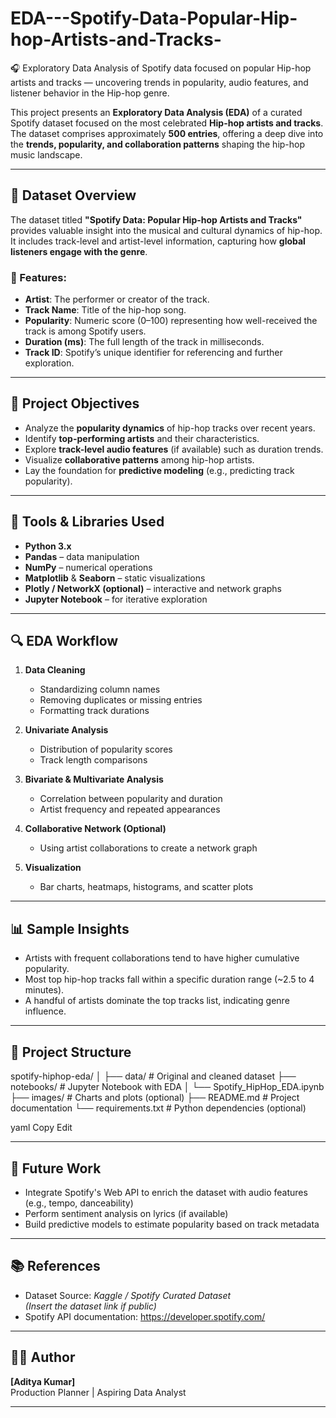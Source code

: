 # EDA---Spotify-Data-Popular-Hip-hop-Artists-and-Tracks-
🎧 Exploratory Data Analysis of Spotify data focused on popular Hip-hop artists and tracks — uncovering trends in popularity, audio features, and listener behavior in the Hip-hop genre.

This project presents an **Exploratory Data Analysis (EDA)** of a curated Spotify dataset focused on the most celebrated **Hip-hop artists and tracks**. The dataset comprises approximately **500 entries**, offering a deep dive into the **trends, popularity, and collaboration patterns** shaping the hip-hop music landscape.

---

## 📁 Dataset Overview

The dataset titled **"Spotify Data: Popular Hip-hop Artists and Tracks"** provides valuable insight into the musical and cultural dynamics of hip-hop. It includes track-level and artist-level information, capturing how **global listeners engage with the genre**.

### 📌 Features:

- **Artist**: The performer or creator of the track.
- **Track Name**: Title of the hip-hop song.
- **Popularity**: Numeric score (0–100) representing how well-received the track is among Spotify users.
- **Duration (ms)**: The full length of the track in milliseconds.
- **Track ID**: Spotify’s unique identifier for referencing and further exploration.

---

## 🎯 Project Objectives

- Analyze the **popularity dynamics** of hip-hop tracks over recent years.
- Identify **top-performing artists** and their characteristics.
- Explore **track-level audio features** (if available) such as duration trends.
- Visualize **collaborative patterns** among hip-hop artists.
- Lay the foundation for **predictive modeling** (e.g., predicting track popularity).

---

## 🧰 Tools & Libraries Used

- **Python 3.x**
- **Pandas** – data manipulation
- **NumPy** – numerical operations
- **Matplotlib** & **Seaborn** – static visualizations
- **Plotly / NetworkX (optional)** – interactive and network graphs
- **Jupyter Notebook** – for iterative exploration

---

## 🔍 EDA Workflow

1. **Data Cleaning**
   - Standardizing column names
   - Removing duplicates or missing entries
   - Formatting track durations

2. **Univariate Analysis**
   - Distribution of popularity scores
   - Track length comparisons

3. **Bivariate & Multivariate Analysis**
   - Correlation between popularity and duration
   - Artist frequency and repeated appearances

4. **Collaborative Network (Optional)**
   - Using artist collaborations to create a network graph

5. **Visualization**
   - Bar charts, heatmaps, histograms, and scatter plots

---

## 📊 Sample Insights

- Artists with frequent collaborations tend to have higher cumulative popularity.
- Most top hip-hop tracks fall within a specific duration range (~2.5 to 4 minutes).
- A handful of artists dominate the top tracks list, indicating genre influence.

---

## 📁 Project Structure

spotify-hiphop-eda/
│
├── data/ # Original and cleaned dataset
├── notebooks/ # Jupyter Notebook with EDA
│ └── Spotify_HipHop_EDA.ipynb
├── images/ # Charts and plots (optional)
├── README.md # Project documentation
└── requirements.txt # Python dependencies (optional)

yaml
Copy
Edit

---

## 🚀 Future Work

- Integrate Spotify's Web API to enrich the dataset with audio features (e.g., tempo, danceability)
- Perform sentiment analysis on lyrics (if available)
- Build predictive models to estimate popularity based on track metadata

---

## 📚 References

- Dataset Source: *Kaggle / Spotify Curated Dataset*  
  *(Insert the dataset link if public)*  
- Spotify API documentation: https://developer.spotify.com/

---

## 👨‍🎤 Author

**[Aditya Kumar]**  
Production Planner | Aspiring Data Analyst  

---
